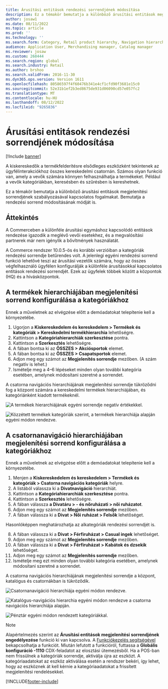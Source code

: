 ```yaml
---
title: Árusítási entitások rendezési sorrendjének módosítása
description: Ez a témakör bemutatja a különböző árusítási entitások megjelenítési sorrendjének szabályozásával kapcsolatos fogalmakat a következő helyeken:Dynamics 365 Commerce
author: josaw1
ms.date: 08/11/2022
ms.topic: article
ms.prod: ''
ms.technology: ''
ms.search.form: Category, Retail product hierarchy, Navigation hierarchy
audience: Application User, Merchandising manager, Catalog manager
ms.reviewer: josaw
ms.custom: 268444
ms.search.region: global
ms.search.industry: Retail
ms.author: brshoo
ms.search.validFrom: 2016-11-30
ms.dyn365.ops.version: Version 1611
ms.openlocfilehash: 80586597f4f60476b341e4cf1cfd90f3681e15c0
ms.sourcegitcommit: 52e31b1ef2b3ed8675de931d06090cd57e057fc2
ms.translationtype: MT
ms.contentlocale: hu-HU
ms.lasthandoff: 08/12/2022
ms.locfileid: "9265836"
---
```

# <a name="change-the-sort-order-for-merchandising-entities"></a>Árusítási entitások rendezési sorrendjének módosítása


[!Include [banner](includes/banner.md)]

A kiskereskedők a termékfelderítésre elsődleges eszközként tekintenek az ügyfélinterakciókhoz összes kereskedelmi csatornán. Számos olyan funkció van, amely a vevők számára könnyen felhasználhatja a termékeket. Például a vevők kategóriákban, keresésben és szűrésben is kereshetnek.

Ez a témakör bemutatja a különböző árusítási entitások megjelenítési sorrendjének szabályozásával kapcsolatos fogalmakat. Bemutatja a rendezési sorrend módosításának módját is.

## <a name="overview"></a>Áttekintés

A Commerceben a különféle árusítási egymáshoz kapcsolódó entitások rendezése igazodik a meglévő vevői esetekhez, és a megvalósítási partnerek már nem igénylik a bővítmények használatát.

A Commerce rendszer 10.0.5-ös és korábbi verzióiban a kategóriák rendezési sorrendje betűrendes volt. A jelenlegi egyéni rendezési sorrend funkció lehetővé teszi az árusítási vezetők számára, hogy az összes végfelhasználó ügyfélen konfigurálják a különféle árusításokkal kapcsolatos entitások rendezési sorrendjét. Ezek az ügyfelek többek között a központok (HQ) és a hívásközpontok.

## <a name="configure-the-display-order-for-categories-in-the-product-hierarchy"></a>A termékek hierarchiájában megjelenítési sorrend konfigurálása a kategóriákhoz

Ennek a műveletnek az elvégzése előtt a demóadatokat telepítenie kell a környezetébe.

1. Ugorjon a **Kiskereskedelem és kereskedelem \> Termékek és kategóriák \> Kereskedelmi termékhierarchia** lehetőségre.
2. Kattintson a **Kategóriahierarchiák szerkesztése** pontra.
3. Kattintson a **Szerkesztés** lehetőségre.
4. A fában bontsa ki az **ÖSSZES \> Akciósportok** elemet.
5. A fában bontsa ki az **ÖSSZES \> Csapatsportok** elemet.
6. Adjon meg egy számot az **Megjelenítés sorrendje** mezőben. (A szám negatív is lehet.)
7. Ismételje meg a 4–6 lépéseket minden olyan további kategória esetében, amelynek módosítani szeretné a sorrendet.

A csatorna navigációs hierarchiájának megjelenítési sorrendje tükröződni fog a központ számára a kereskedelmi termékek hierarchiájában, és kategóriánként kiadott termékeknél.

![A termékek hierarchiájának egyéni sorrendje negatív értékekkel.](./media/RetailProductHierarchyCustomSortedWithNegativeValues.png)

![Közzétett termékek kategóriák szerint, a termékek hierarchiája alapján egyéni módon rendezve.](./media/ReleasedProductsByCategoryCustomSortedBasedOnRetailProductHierarchy.png)

## <a name="configure-the-display-order-for-categories-in-the-channel-navigation-hierarchy"></a>A csatornanavigáció hierarchiájában megjelenítési sorrend konfigurálása a kategóriákhoz

Ennek a műveletnek az elvégzése előtt a demóadatokat telepítenie kell a környezetébe.

1. Menjen a **Kiskereskedelem és kereskedelem \> Termékek és kategóriák \> Csatorna navigációs kategóriák** helyre.
2. A listából válassza ki a **Divatnavigáció** hierarchiát.
3. Kattintson a **Kategóriahierarchiák szerkesztése** pontra.
4. Kattintson a **Szerkesztés** lehetőségre.
5. A fában válassza **a Divatáru \> - és nőruházati \> női ruházatot**.
6. Adjon meg egy számot az **Megjelenítés sorrendje** mezőben.
7. A fában válassza ki a **Divat \> Női ruházat \> Felsők** lehetőséget.

Hasonlóképpen meghatározhatja az alkategóriák rendezési sorrendjét is.

8. A fában válassza ki a **Divat \> Férfiruházat \> Casual ingek** lehetőséget.
9. Adjon meg egy számot az **Megjelenítés sorrendje** mezőben.
10. A fában válassza ki a **Divat \> Férfiruházat \> Kabátok és dzsekik** lehetőséget.
11. Adjon meg egy számot az **Megjelenítés sorrendje** mezőben.
12. Ismételje meg ezt minden olyan további kategória esetében, amelynek módosítani szeretné a sorrendet.

A csatorna navigációs hierarchiájának megjelenítési sorrendje a központ, katalógus és csatornákban is tükröződik.

![Csatornanavigáció hierarchiája egyéni módon rendezve.](./media/ChannelNavCustomSorted.png)

![Katalógus-navigációs hierarchia egyéni módon rendezve a csatorna navigációs hierarchiája alapján.](./media/CatalogNavHierarchyCustomSortedBasedOnChannelNav.png)

![Pénztár egyéni módon rendezett kategóriákkal.](./media/POSChannelCategoriesCustomSorted.png)

> [!NOTE]
> Alapértelmezés szerint az **Árusítási entitások megjelenítési sorrendjének engedélyezése** funkció ki van kapcsolva. A [Funkciókezelés segítségével](../fin-ops-core/fin-ops/get-started/feature-management/feature-management-overview.md) bekapcsolhatja a funkciót. Miután lefutott a funkcióról, futtassa a **Globális konfiguráció -1110** CDX-feladatot az elosztási ütemezésből.
> Ha a POS-ban nem frissülnek a kategóriák sorrendje, aktiválja újra az eszközt. A kategóriaadatokat az eszköz aktiválása esetén a rendszer bekéri, így lehet, hogy az eszköznek át kell kérnie a kategóriaadatokat a frissített megjelenítési rendelésekkel. 

[!INCLUDE[footer-include](../includes/footer-banner.md)]
